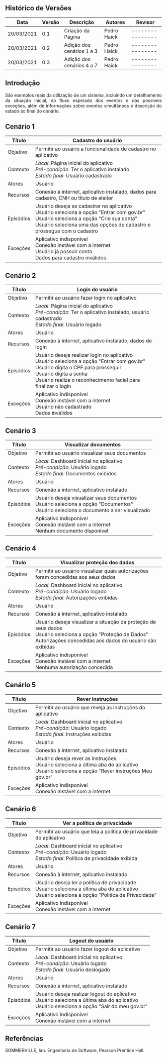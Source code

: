 ## Histórico de Versões

| Data       | Versão | Descrição                                | Autores          | Revisor          |
| ---------- | ------ | ---------------------------------------- | ---------------- | ---------------- |
| 20/03/2021 | 0.1    | Criação da Página                        |   Pedro Haick    | ---------------- |
| 20/03/2021 | 0.2    | Adição dos cenários 1 a 3                |   Pedro Haick    | ---------------- |
| 20/03/2021 | 0.3    | Adição dos cenários 4 a 7                |   Pedro Haick    | ---------------- |

## Introdução

<p align="justify">São exemplos reais da utilização de um sistema, incluindo um detalhamento da situação inicial, do fluxo esperado dos eventos e das possíveis exceções, além de informações sobre eventos simultâneos e descrição do estado ao final do cenário.</p>

## Cenário 1

|  Título  | Cadastro do usuário |
| -------- | ------------------- |
| Objetivo | Permitir ao usuário a funcionalidade de cadastro no aplicativo |
| Contexto | *Local*: Página inicial do aplicativo <br> *Pré-condição*: Ter o aplicativo instalado <br> *Estado final*: Usuário cadastrado |
| Atores | Usuário |
| Recursos | Conexão à internet, aplicativo instalado, dados para cadastro, CNH ou título de eleitor |
| Episódios | Usuário deseja se cadastrar no aplicativo <br> Usuário seleciona a opção "Entrar com gov<span>.</span>br" <br> Usuário seleciona a opção "Crie sua conta" <br> Usuário seleciona uma das opções de cadastro e prossegue com o cadastro
| Exceções | Aplicativo indisponível <br> Conexão instável com a internet <br> Usuário já possuir conta <br> Dados para cadastro inválidos |

## Cenário 2

|  Título  | Login do usuário |
| -------- | ------------------- |
| Objetivo | Permitir ao usuário fazer login no aplicativo |
| Contexto | *Local*: Página inicial do aplicativo <br> *Pré-condição*: Ter o aplicativo instalado, usuário cadastrado <br> *Estado final*: Usuário logado |
| Atores | Usuário |
| Recursos | Conexão à internet, aplicativo instalado, dados de login |
| Episódios | Usuário deseja realizar login no aplicativo <br> Usuário seleciona a opção "Entrar com gov<span>.</span>br" <br> Usuário digita o CPF para prosseguir <br> Usuário digita a senha <br> Usuário realiza o reconhecimento facial para finalizar o login
| Exceções | Aplicativo indisponível <br> Conexão instável com a internet <br> Usuário não cadastrado <br> Dados inválidos |

## Cenário 3

|  Título  | Visualizar documentos |
| -------- | ------------------- |
| Objetivo | Permitir ao usuário visualizar seus documentos |
| Contexto | *Local*: Dashboard inicial no aplicativo <br> *Pré-condição*: Usuário logado <br> *Estado final*: Documentos exibidos |
| Atores | Usuário |
| Recursos | Conexão à internet, aplicativo instalado |
| Episódios | Usuário deseja visualizar seus documentos <br> Usuário seleciona a opção "Documentos" <br> Usuário seleciona o documento a ser visualizado
| Exceções | Aplicativo indisponível <br> Conexão instável com a internet <br> Nenhum documento disponível |

## Cenário 4

|  Título  | Visualizar proteção dos dados |
| -------- | ------------------- |
| Objetivo | Permitir ao usuário visualizar quais autorizações foram concedidas aos seus dados |
| Contexto | *Local*: Dashboard inicial no aplicativo <br> *Pré-condição*: Usuário logado <br> *Estado final*: Autorizações exibidas |
| Atores | Usuário |
| Recursos | Conexão à internet, aplicativo instalado |
| Episódios | Usuário deseja visualizar a situação da proteção de seus dados <br> Usuário seleciona a opção "Proteção de Dados" <br> Autorizações concedidas aos dados do usuário são exibidas
| Exceções | Aplicativo indisponível <br> Conexão instável com a internet <br> Nenhuma autorização concedida |

## Cenário 5

|  Título  | Rever instruções |
| -------- | ------------------- |
| Objetivo | Permitir ao usuário que reveja as instruções do aplicativo |
| Contexto | *Local*: Dashboard inicial no aplicativo <br> *Pré-condição*: Usuário logado <br> *Estado final*: Instruções exibidas |
| Atores | Usuário |
| Recursos | Conexão à internet, aplicativo instalado |
| Episódios | Usuário deseja rever as instruções <br> Usuário seleciona a última aba do aplicativo <br> Usuário seleciona a opção "Rever instruções Meu gov<span>.</span>br" |
| Exceções | Aplicativo indisponível <br> Conexão instável com a internet |

## Cenário 6

|  Título  | Ver a política de privacidade |
| -------- | ------------------- |
| Objetivo | Permitir ao usuário que leia a política de privacidade do aplicativo |
| Contexto | *Local*: Dashboard inicial no aplicativo <br> *Pré-condição*: Usuário logado <br> *Estado final*: Política de privacidade exibida |
| Atores | Usuário |
| Recursos | Conexão à internet, aplicativo instalado |
| Episódios | Usuário deseja ler a política de privacidade <br> Usuário seleciona a última aba do aplicativo <br> Usuário seleciona a opção "Política de Privacidade" |
| Exceções | Aplicativo indisponível <br> Conexão instável com a internet |

## Cenário 7

|  Título  | Logout do usuário |
| -------- | ------------------- |
| Objetivo | Permitir ao usuário fazer logout do aplicativo |
| Contexto | *Local*: Dashboard inicial no aplicativo <br> *Pré-condição*: Usuário logado <br> *Estado final*: Usuário deslogado |
| Atores | Usuário |
| Recursos | Conexão à internet, aplicativo instalado |
| Episódios | Usuário deseja realizar logout do aplicativo <br> Usuário seleciona a última aba do aplicativo <br> Usuário seleciona a opção "Sair do meu gov<span>.</span>br"
| Exceções | Aplicativo indisponível <br> Conexão instável com a internet |

## Referências
SOMMERVILLE, Ian. Engenharia de Software, Pearson Prentice Hall.